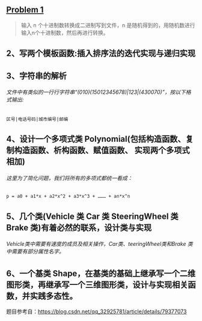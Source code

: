 ## [Problem 1](1.cpp)
> 输入 n 个十进制数转换成二进制写到文件，n 是随机得到的，用随机数进行输入n个十进制数，然后再进行转换。
## 2、写两个模板函数:插入排序法的迭代实现与递归实现
## 3、字符串的解析
###### 文件中有类似的一行行字符串“(010)(15012345678)|123|(430070)”，按以下格式输出:

```
区号|电话号码|城市编号|邮编
```

## 4、设计一个多项式类 Polynomial(包括构造函数、复制构造函数、析构函数、赋值函数、 实现两个多项式相加)
###### 这里为了简化问题，我们将所有的多项式都统一看成：
```
p = a0 + a1*x + a2*x^2 + a3*x^3 + ……… + an*x^n
```

## 5、几个类(Vehicle 类 Car 类 SteeringWheel 类 Brake 类)有着必然的联系，设计类与实现
###### Vehicle类中需要有速度的成员及相关操作，Car类、teeringWheel类和Brake 类中需要有部分属性名字。
## 6、一个基类 Shape，在基类的基础上继承写一个二维图形类，再继承写一个三维图形类，设计与实现相关函数，并实践多态性。


题目参考自：https://blog.csdn.net/qq_32925781/article/details/79377073